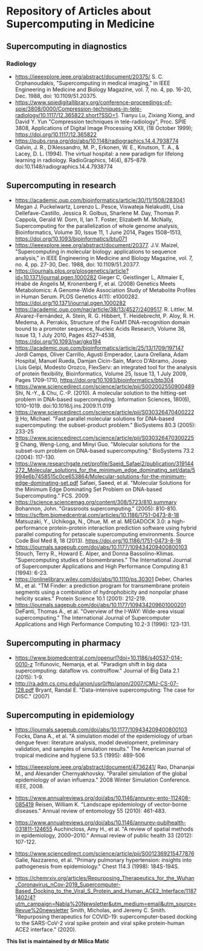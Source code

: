 # Repository of Articles about Supercomputing in Medicine

## Supercomputing in diagnostics

### Radiology

- https://ieeexplore.ieee.org/abstract/document/20375/
S. C. Orphanoudakis, "Supercomputing in medical imaging," in IEEE Engineering in Medicine and Biology Magazine, vol. 7, no. 4, pp. 16-20, Dec. 1988, doi: 10.1109/51.20375.
- https://www.spiedigitallibrary.org/conference-proceedings-of-spie/3808/0000/Compression-techniques-in-tele-radiology/10.1117/12.365822.short?SSO=1. 
Tianyu Lu, Zixiang Xiong, and David Y. Yun "Compression techniques in tele-radiology", Proc. SPIE 3808, Applications of Digital Image Processing XXII, (18 October 1999); https://doi.org/10.1117/12.365822
- https://pubs.rsna.org/doi/abs/10.1148/radiographics.14.4.7938774  Galvin, J. R., D’Alessandro, M. P., Erkonen, W. E., Knutson, T. A., & Lacey, D. L. (1994). The virtual hospital: a new paradigm for lifelong learning in radiology. RadioGraphics, 14(4), 875–879. doi:10.1148/radiographics.14.4.7938774


## Supercomputing in research

- https://academic.oup.com/bioinformatics/article/30/11/1508/283041 Megan J. Puckelwartz, Lorenzo L. Pesce, Viswateja Nelakuditi, Lisa Dellefave-Castillo, Jessica R. Golbus, Sharlene M. Day, Thomas P. Cappola, Gerald W. Dorn, II, Ian T. Foster, Elizabeth M. McNally, Supercomputing for the parallelization of whole genome analysis, Bioinformatics, Volume 30, Issue 11, 1 June 2014, Pages 1508–1513, https://doi.org/10.1093/bioinformatics/btu071
-  https://ieeexplore.ieee.org/abstract/document/20377. J.V. Maizel, "Supercomputing in molecular biology: applications to sequence analysis," in IEEE Engineering in Medicine and Biology Magazine, vol. 7, no. 4, pp. 27-30, Dec. 1988, doi: 10.1109/51.20377.
- https://journals.plos.org/plosgenetics/article?id=10.1371/journal.pgen.1000282 Gieger C, Geistlinger L, Altmaier E, Hrabé de Angelis M, Kronenberg F, et al. (2008) Genetics Meets Metabolomics: A Genome-Wide Association Study of Metabolite Profiles in Human Serum. PLOS Genetics 4(11): e1000282. https://doi.org/10.1371/journal.pgen.1000282
- https://academic.oup.com/nar/article/38/13/4527/2409517. R. Littler, M. Alvarez-Fernández, A. Stein, R. G. Hibbert, T. Heidebrecht, P. Aloy, R. H. Medema, A. Perrakis, Structure of the FoxM1 DNA-recognition domain bound to a promoter sequence, Nucleic Acids Research, Volume 38, Issue 13, 1 July 2010, Pages 4527–4538, https://doi.org/10.1093/nar/gkq194
- https://academic.oup.com/bioinformatics/article/25/13/1709/197147 Jordi Camps, Oliver Carrillo, Agustí Emperador, Laura Orellana, Adam Hospital, Manuel Rueda, Damjan Cicin-Sain, Marco D'Abramo, Josep Lluís Gelpí, Modesto Orozco, FlexServ: an integrated tool for the analysis of protein flexibility, Bioinformatics, Volume 25, Issue 13, 1 July 2009, Pages 1709–1710, https://doi.org/10.1093/bioinformatics/btp304 
- https://www.sciencedirect.com/science/article/pii/S002002550900489  Shi, N.-Y., & Chu, C.-P. (2010). A molecular solution to the hitting-set problem in DNA-based supercomputing. Information Sciences, 180(6), 1010–1019. doi:10.1016/j.ins.2009.11.019 
- https://www.sciencedirect.com/science/article/pii/S0303264704002229 Ho, Michael. "Fast parallel molecular solutions for DNA-based supercomputing: the subset-product problem." BioSystems 80.3 (2005): 233-25
- https://www.sciencedirect.com/science/article/pii/S0303264703002259 Chang, Weng-Long, and Minyi Guo. "Molecular solutions for the subset-sum problem on DNA-based supercomputing." BioSystems 73.2 (2004): 117-130.
- https://www.researchgate.net/profile/Saeid_Safaei2/publication/319144272_Molecular_solutions_for_the_minimum_edge_dominating_set/data/5994e6b7458515c0ce653864/Molecular-solutions-for-the-minimum-edge-dominating-set.pdf Safaei, Saeed, et al. "Molecular Solutions for the Minimum Edge Dominating Set Problem on DNA-based Supercomputing." FCS. 2009.
- https://science.sciencemag.org/content/308/5723/810.summary Bohannon, John. "Grassroots supercomputing." (2005): 810-810.
- https://scfbm.biomedcentral.com/articles/10.1186/1751-0473-8-18 Matsuzaki, Y., Uchikoga, N., Ohue, M. et al. MEGADOCK 3.0: a high-performance protein-protein interaction prediction software using hybrid parallel computing for petascale supercomputing environments. Source Code Biol Med 8, 18 (2013). https://doi.org/10.1186/1751-0473-8-18
- https://journals.sagepub.com/doi/abs/10.1177/109434209400800103 Stouch, Terry R., Howard E. Alper, and Donna Bassolino-Klimas. "Supercomputing studies of biomembranes." The International Journal of Supercomputer Applications and High Performance Computing 8.1 (1994): 6-23.
- https://onlinelibrary.wiley.com/doi/abs/10.1110/ps.30301 Deber, Charles M., et al. "TM Finder: a prediction program for transmembrane protein segments using a combination of hydrophobicity and nonpolar phase helicity scales." Protein Science 10.1 (2001): 212-219.
- https://journals.sagepub.com/doi/abs/10.1177/109434209601000201 DeFanti, Thomas A., et al. "Overview of the I-WAY: Wide-area visual supercomputing." The International Journal of Supercomputer Applications and High Performance Computing 10.2-3 (1996): 123-131.


## Supercomputing in pharmacy

- https://www.biomedcentral.com/openurl?doi=10.1186/s40537-014-0010-z Trifunovic, Nemanja, et al. "Paradigm shift in big data supercomputing: dataflow vs. controlflow." Journal of Big Data 2.1 (2015): 1-9.
- http://ra.adm.cs.cmu.edu/anon/usr0/ftp/anon/2007/CMU-CS-07-128.pdf Bryant, Randal E. "Data-intensive supercomputing: The case for DISC." (2007)
## Supercomputing in epidemiology 
- https://journals.sagepub.com/doi/abs/10.1177/109434209400800103 Focks, Dana A., et al. "A simulation model of the epidemiology of urban dengue fever: literature analysis, model development, preliminary validation, and samples of simulation results." The American journal of tropical medicine and hygiene 53.5 (1995): 489-506
- https://ieeexplore.ieee.org/abstract/document/4736241/ Rao, Dhananjai M., and Alexander Chernyakhovsky. "Parallel simulation of the global epidemiology of avian influenza." 2008 Winter Simulation Conference. IEEE, 2008.
- https://www.annualreviews.org/doi/abs/10.1146/annurev-ento-112408-085419 Reisen, William K. "Landscape epidemiology of vector-borne diseases." Annual review of entomology 55 (2010): 461-483.
- https://www.annualreviews.org/doi/abs/10.1146/annurev-publhealth-031811-124655 Auchincloss, Amy H., et al. "A review of spatial methods in epidemiology, 2000–2010." Annual review of public health 33 (2012): 107-122.
- https://www.sciencedirect.com/science/article/pii/S0012369215477876 Galie, Nazzareno, et al. "Primary pulmonary hypertension: insights into pathogenesis from epidemiology." Chest 114.3 (1998): 184S-194S.
 
 - https://chemrxiv.org/articles/Repurposing_Therapeutics_for_the_Wuhan_Coronavirus_nCov-2019_Supercomputer-Based_Docking_to_the_Viral_S_Protein_and_Human_ACE2_Interface/11871402/4?utm_campaign=Nabla%20Newsletter&utm_medium=email&utm_source=Revue%20newsletter Smith, Micholas, and Jeremy C. Smith. "Repurposing therapeutics for COVID-19: supercomputer-based docking to the SARS-CoV-2 viral spike protein and viral spike protein-human ACE2 interface." (2020).
 
 
**This list is maintained by dr Milica Matić**




